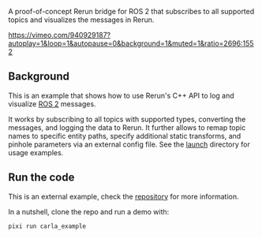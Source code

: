 <!--[metadata]
title = "ROS 2 bridge"
source = "https://github.com/rerun-io/cpp-example-ros2-bridge"
tags = ["2D", "3D", "Pinhole camera", "ROS", "Time series", "C++"]
thumbnail = "https://static.rerun.io/carla_thumbnail/8ec07c28f8eb901b8246afdd0b6d2b97ff75fb8d/480w.png"
thumbnail_dimensions = [480, 480]
-->

A proof-of-concept Rerun bridge for ROS 2 that subscribes to all supported topics and visualizes the messages in Rerun.

https://vimeo.com/940929187?autoplay=1&loop=1&autopause=0&background=1&muted=1&ratio=2696:1552

## Background

This is an example that shows how to use Rerun's C++ API to log and visualize [ROS 2](https://www.ros.org/) messages.

It works by subscribing to all topics with supported types, converting the messages, and logging the data to Rerun. It further allows to remap topic names to specific entity paths, specify additional static transforms, and pinhole parameters via an external config file. See the [launch](https://github.com/rerun-io/cpp-example-ros2-bridge/tree/main/rerun_bridge/launch) directory for usage examples.

## Run the code

This is an external example, check the [repository](https://github.com/rerun-io/cpp-example-ros2-bridge) for more information.

In a nutshell, clone the repo and run a demo with:

```
pixi run carla_example
```

